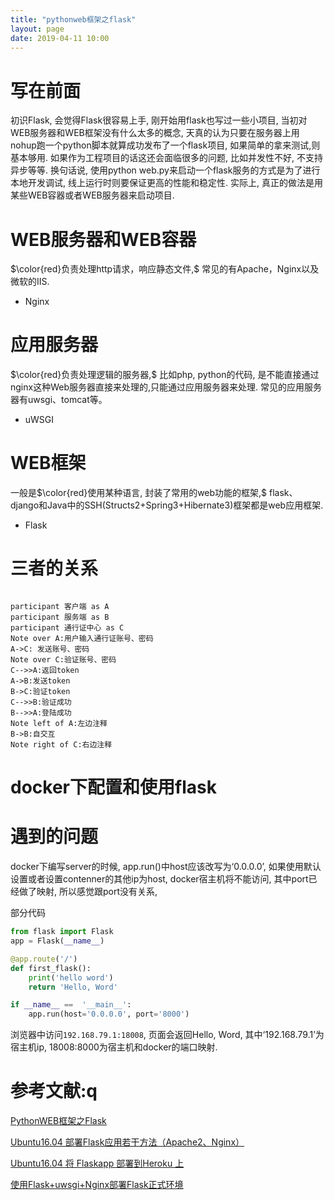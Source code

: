```yaml
---
title: "pythonweb框架之flask"
layout: page
date: 2019-04-11 10:00
---
```

# 写在前面
初识Flask, 会觉得Flask很容易上手, 刚开始用flask也写过一些小项目, 当初对WEB服务器和WEB框架没有什么太多的概念, 天真的认为只要在服务器上用nohup跑一个python脚本就算成功发布了一个flask项目, 如果简单的拿来测试,则基本够用. 如果作为工程项目的话这还会面临很多的问题, 比如并发性不好, 不支持异步等等. 换句话说, 使用python web.py来启动一个flask服务的方式是为了进行本地开发调试, 线上运行时则要保证更高的性能和稳定性. 实际上, 真正的做法是用某些WEB容器或者WEB服务器来启动项目.


# WEB服务器和WEB容器
$\color{red}负责处理http请求，响应静态文件,$ 常见的有Apache，Nginx以及微软的IIS.
- Nginx


# 应用服务器
$\color{red}负责处理逻辑的服务器,$ 比如php, python的代码, 是不能直接通过nginx这种Web服务器直接来处理的,只能通过应用服务器来处理. 常见的应用服务器有uwsgi、tomcat等。

- uWSGI


# WEB框架
一般是$\color{red}使用某种语言, 封装了常用的web功能的框架,$ flask、 django和Java中的SSH(Structs2+Spring3+Hibernate3)框架都是web应用框架.
- Flask 

# 三者的关系

```sequence

participant 客户端 as A
participant 服务端 as B
participant 通行证中心 as C
Note over A:用户输入通行证账号、密码
A->C: 发送账号、密码
Note over C:验证账号、密码
C-->>A:返回token
A->B:发送token
B->C:验证token
C-->>B:验证成功
B-->>A:登陆成功
Note left of A:左边注释
B->B:自交互
Note right of C:右边注释

```

# docker下配置和使用flask
# 遇到的问题
docker下编写server的时候, app.run()中host应该改写为‘0.0.0.0’, 如果使用默认设置或者设置contenner的其他ip为host, docker宿主机将不能访问, 其中port已经做了映射, 所以感觉跟port没有关系, 

部分代码
```python
from flask import Flask
app = Flask(__name__)

@app.route('/')
def first_flask():
    print('hello word')
    return 'Hello, Word'

if __name__ ==  '__main__':
    app.run(host='0.0.0.0', port='8000')
```

浏览器中访问```192.168.79.1:18008```, 页面会返回Hello, Word, 其中‘192.168.79.1’为宿主机ip, 18008:8000为宿主机和docker的端口映射.

# 参考文献:q

[PythonWEB框架之Flask](https://www.cnblogs.com/sss4/p/8097653.html)

[Ubuntu16.04 部署Flask应用若干方法（Apache2、Nginx）](https://blog.csdn.net/tonydz0523/article/details/82701502)

[Ubuntu16.04 将 Flaskapp 部署到Heroku 上](https://blog.csdn.net/tonydz0523/article/details/82707569)

[使用Flask+uwsgi+Nginx部署Flask正式环境](https://www.missshi.cn/api/view/blog/5b1511a213d85b1251000000)

